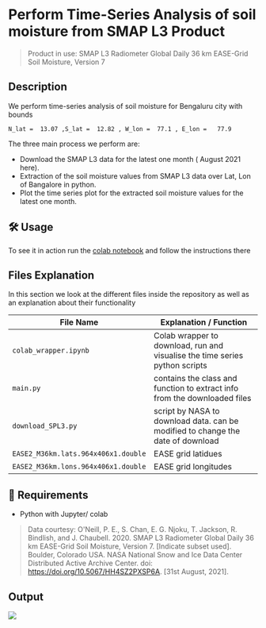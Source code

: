 # Perform Time-Series Analysis of soil moisture from SMAP L3 Product 

> Product in use: SMAP L3 Radiometer Global Daily 36 km EASE-Grid Soil Moisture, Version 7

## Description
We perform time-series analysis of soil moisture for Bengaluru city with bounds 
```
N_lat =  13.07 ,S_lat =  12.82 , W_lon =  77.1 , E_lon =   77.9
```
The three main process we perform are:

- Download the SMAP L3 data for the latest one month ( August 2021 here).
- Extraction of the soil moisture values from SMAP L3 data over Lat, Lon of Bangalore in python.
- Plot the time series plot for the extracted soil moisture values for the latest one month. 



## 🛠️ Usage
To see it in action run the [colab notebook](https://github.com/amanbagrecha/smap_time_series_analysis/blob/main/colab_wrapper.ipynb) and follow the instructions there

## Files Explanation
In this section we look at the different files inside the repository as well as an explanation about their functionality


|File Name| Explanation / Function |
|---------|------------|
|`colab_wrapper.ipynb`<img width=90/>| Colab wrapper to download, run and visualise the time series python scripts|
|`main.py` | contains the class and function to extract info from the downloaded files  |
|`download_SPL3.py`|script by NASA to download data. can be modified to change the date of download |
|`EASE2_M36km.lats.964x406x1.double` | EASE grid latidues|
|`EASE2_M36km.lons.964x406x1.double`| EASE grid longitudes|

## 🏁 Requirements
- Python with Jupyter/ colab

> Data courtesy: O'Neill, P. E., S. Chan, E. G. Njoku, T. Jackson, R. Bindlish, and J. Chaubell. 2020. SMAP L3 Radiometer Global Daily 36 km EASE-Grid Soil Moisture, Version 7. [Indicate subset used]. Boulder, Colorado USA. NASA National Snow and Ice Data Center Distributed Active Archive Center. doi: https://doi.org/10.5067/HH4SZ2PXSP6A. [31st August, 2021].



## Output

![](https://i.imgur.com/Kt75Xmt.png)
